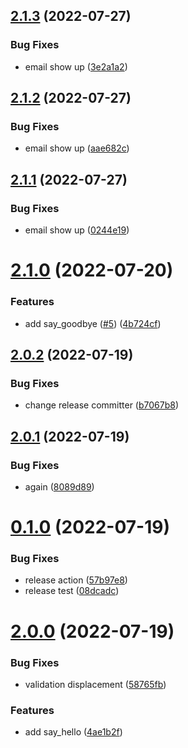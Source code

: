 ## [2.1.3](https://github.com/AsifArmanRahman/github-tests/compare/v2.1.2...v2.1.3) (2022-07-27)


### Bug Fixes

* email show up ([3e2a1a2](https://github.com/AsifArmanRahman/github-tests/commit/3e2a1a2478cc5c3248ad4ecbe17a2893cc4f5e27))



## [2.1.2](https://github.com/AsifArmanRahman/github-tests/compare/v2.1.1...v2.1.2) (2022-07-27)


### Bug Fixes

* email show up ([aae682c](https://github.com/AsifArmanRahman/github-tests/commit/aae682cff4c1f1778a4c5802b88166e28be76c48))



## [2.1.1](https://github.com/AsifArmanRahman/github-tests/compare/v2.1.0...v2.1.1) (2022-07-27)


### Bug Fixes

* email show up ([0244e19](https://github.com/AsifArmanRahman/github-tests/commit/0244e1986d00e07c5b9d10508364a2e6df20c688))



# [2.1.0](https://github.com/AsifArmanRahman/github-tests/compare/v2.0.2...v2.1.0) (2022-07-20)


### Features

* add say_goodbye ([#5](https://github.com/AsifArmanRahman/github-tests/issues/5)) ([4b724cf](https://github.com/AsifArmanRahman/github-tests/commit/4b724cf05cfa90b260d886cdaca2f09528ab627d))



## [2.0.2](https://github.com/AsifArmanRahman/github-tests/compare/v2.0.1...v2.0.2) (2022-07-19)


### Bug Fixes

* change release committer ([b7067b8](https://github.com/AsifArmanRahman/github-tests/commit/b7067b8586568690c0f6fbb88d5f224366bf11f8))



## [2.0.1](https://github.com/AsifArmanRahman/github-tests/compare/v0.1.0...v2.0.1) (2022-07-19)


### Bug Fixes

* again ([8089d89](https://github.com/AsifArmanRahman/github-tests/commit/8089d8959dbb355a94369c08e62ee101c5a62038))



# [0.1.0](https://github.com/AsifArmanRahman/github-tests/compare/v2.0.0...v0.1.0) (2022-07-19)


### Bug Fixes

* release action ([57b97e8](https://github.com/AsifArmanRahman/github-tests/commit/57b97e8d4f1320c362e3f1a27eefdcfe7d6eba72))
* release test ([08dcadc](https://github.com/AsifArmanRahman/github-tests/commit/08dcadc748aecad9e4e46c26ff0fabd2db9ce235))



# [2.0.0](https://github.com/AsifArmanRahman/github-tests/compare/58765fb47f4a376bcd09b2967094e96308935599...v2.0.0) (2022-07-19)


### Bug Fixes

* validation displacement ([58765fb](https://github.com/AsifArmanRahman/github-tests/commit/58765fb47f4a376bcd09b2967094e96308935599))


### Features

* add say_hello ([4ae1b2f](https://github.com/AsifArmanRahman/github-tests/commit/4ae1b2f901473d483631b5275ed4b111d52632bb))



